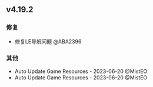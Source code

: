 ## v4.19.2

### 修复

- 修复LE导航问题 @ABA2396

### 其他

- Auto Update Game Resources - 2023-06-20 @MistEO
- Auto Update Game Resources - 2023-06-20 @MistEO
